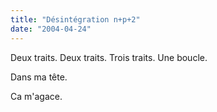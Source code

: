 ```yaml
---
title: "Désintégration n+p+2"
date: "2004-04-24"
---
```


Deux traits. Deux traits. Trois traits. Une boucle.

Dans ma tête.

Ca m'agace.
